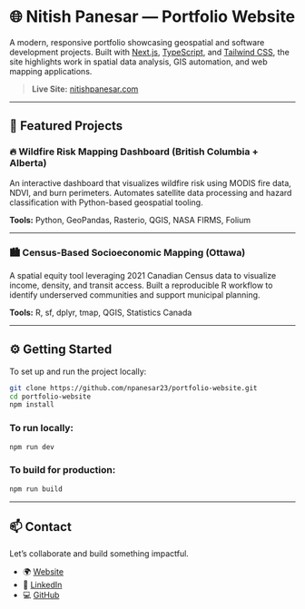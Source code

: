 # 🌐 Nitish Panesar — Portfolio Website

A modern, responsive portfolio showcasing geospatial and software development projects. Built with [Next.js](https://nextjs.org/), [TypeScript](https://www.typescriptlang.org/), and [Tailwind CSS](https://tailwindcss.com/), the site highlights work in spatial data analysis, GIS automation, and web mapping applications.

> **Live Site:** [nitishpanesar.com](https://nitishpanesar.com)

---

## 🚀 Featured Projects

### 🔥 Wildfire Risk Mapping Dashboard (British Columbia + Alberta)
An interactive dashboard that visualizes wildfire risk using MODIS fire data, NDVI, and burn perimeters. Automates satellite data processing and hazard classification with Python-based geospatial tooling.

**Tools:** Python, GeoPandas, Rasterio, QGIS, NASA FIRMS, Folium

---

### 🏙️ Census-Based Socioeconomic Mapping (Ottawa)
A spatial equity tool leveraging 2021 Canadian Census data to visualize income, density, and transit access. Built a reproducible R workflow to identify underserved communities and support municipal planning.

**Tools:** R, sf, dplyr, tmap, QGIS, Statistics Canada

---

## ⚙️ Getting Started

To set up and run the project locally:

```bash
git clone https://github.com/npanesar23/portfolio-website.git
cd portfolio-website
npm install
```

### To run locally:

```bash
npm run dev
```

### To build for production:

```bash
npm run build
```

---

## 📫 Contact

Let’s collaborate and build something impactful.

- 🌍 [Website](https://nitishpanesar.com)
- 💼 [LinkedIn](https://linkedin.com/in/nitishpanesar)
- 💻 [GitHub](https://github.com/npanesar23)
